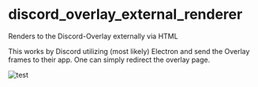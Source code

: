 # discord_overlay_external_renderer
Renders to the Discord-Overlay externally via HTML

This works by Discord utilizing (most likely) Electron and send the Overlay frames to their app. One can simply redirect the overlay page. 

![test](https://i.gyazo.com/34f71f2832e85564c82997e9c68c1301.png)
